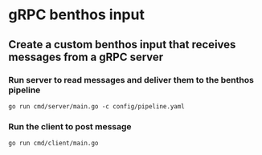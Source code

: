 # gRPC benthos input


## Create a custom benthos input that receives messages from a gRPC server


### Run server to read messages and deliver them to the benthos pipeline

```
go run cmd/server/main.go -c config/pipeline.yaml
```


### Run the client to post message

```
go run cmd/client/main.go
```

